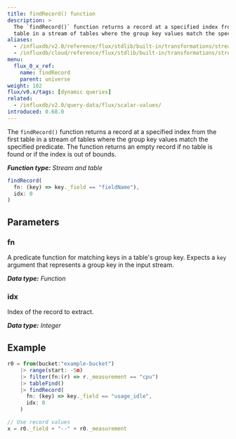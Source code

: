 ```yaml
---
title: findRecord() function
description: >
  The `findRecord()` function returns a record at a specified index from the first
  table in a stream of tables where the group key values match the specified predicate.
aliases:
  - /influxdb/v2.0/reference/flux/stdlib/built-in/transformations/stream-table/findrecord/
  - /influxdb/cloud/reference/flux/stdlib/built-in/transformations/stream-table/findrecord/
menu:
  flux_0_x_ref:
    name: findRecord
    parent: universe
weight: 102
flux/v0.x/tags: [dynamic queries]
related:
  - /influxdb/v2.0/query-data/flux/scalar-values/
introduced: 0.68.0
---
```


The `findRecord()` function returns a record at a specified index from the first
table in a stream of tables where the group key values match the specified predicate.
The function returns an empty record if no table is found or if the index is out of bounds.

_**Function type:** Stream and table_  

```js
findRecord(
  fn: (key) => key._field == "fieldName"),
  idx: 0
)
```

## Parameters

### fn
A predicate function for matching keys in a table's group key.
Expects a `key` argument that represents a group key in the input stream.

_**Data type:** Function_

### idx
Index of the record to extract.

_**Data type:** Integer_

## Example
```js
r0 = from(bucket:"example-bucket")
    |> range(start: -5m)
    |> filter(fn:(r) => r._measurement == "cpu")
    |> tableFind()
    |> findRecord(
      fn: (key) => key._field == "usage_idle",
      idx: 0
    )

// Use record values
x = r0._field + "--" + r0._measurement
```
